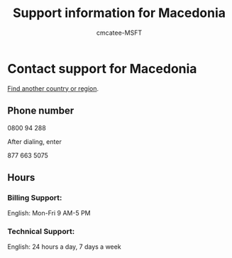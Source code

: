 ﻿---                                
title: Support information for Macedonia
author: cmcatee-MSFT
ms.author: cmcatee
manager: mnirkhe
audience: Admin
ms.topic: reference
ms.service: o365-administration
localization_priority: Priority
description: Learn how to contact support for your country or region.
ROBOTS: NOINDEX, NOFOLLOW
---

# Contact support for Macedonia

[Find another country or region](../contact-support-for-business-products.md).

## Phone number
0800 94 288

After dialing, enter

877 663 5075

## Hours
### Billing Support:

English: Mon-Fri 9 AM-5 PM

### Technical Support:

English: 24 hours a day, 7 days a week